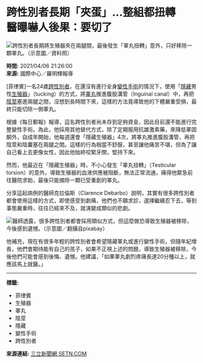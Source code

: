 # 跨性別者長期「夾蛋」…整組都扭轉　醫曝嚇人後果：要切了

![跨性別者長期將生殖器夾在兩腿間，最後發生「睪丸扭轉」意外，只好移除一顆睪丸。（示意圖／資料照）](https://attach.setn.com/newsimages/2018/03/05/1270165-PH.jpg)

**時間:** 2021/04/06 21:26:00  
**來源:** 國際中心／羅明輝報導  

[菲律賓]一名24歲[跨性別者](Klist.aspx?TagID=88239)，在還沒有進行全身[變性手術](Klist.aspx?TagID=65283)的情況下，使用「[隱藏](Klist.aspx?TagID=50100)男性[生殖器](Klist.aspx?TagID=5114)」（tucking）的方式，將[睪丸](Klist.aspx?TagID=13214)推進腹股溝管（Inguinal canal）中，再把[陰莖](Klist.aspx?TagID=18219)塞進兩腿之間，沒想到長時間下來，這樣的方法竟導致他的下體嚴重受損，最終只能切除一側睪丸。

根據《每日郵報》報導，這名跨性別者尚未存到足夠資金，因此目前還不能進行完整變性手術。為此，他採用其他替代方式，除了定期服用抗雄激素藥，來降低睪固酮外，自成年開始，他每週還會「隱藏生殖器」4次，將睪丸推進腹股溝管，再把陰莖和陰囊塞在兩腿之間。這樣的行為相當不舒服，甚至讓他痛苦不堪，但為了讓自己看上去更像女性，因此他始終咬緊牙關，堅持下來。

然而，他最近在「隱藏生殖器」時，不小心發生「睪丸扭轉」（Testicular torsion）的意外，導致生殖器的血液供應被阻斷，無法正常流通，痛得他緊急前往醫院求助，最後只能摘除一顆已受重創的睪丸。

分享這起病例的醫師克拉倫斯（Clarence Debarbo）說明，其實有很多跨性別者都會使用這樣的方式，即使感受到劇痛，他們也不願求診，選擇繼續忍下去，等到事態嚴重時，往往已經來不及，就演變成類似的悲劇。

![醫師透露，很多跨性別者都會採用類似方式，但這麼做恐導致生殖器被移除，今後感到遺憾。（示意圖／翻攝自pixabay）](https://attach.setn.com/newsimages/2017/10/13/1093541-PH.jpg)

他補充，現在有很多年輕的跨性別者會希望隱藏睪丸或進行變性手術，但隨年紀增長，他們會期待能有自己的孩子，如果不正視上述的問題，導致生殖器被移除，今後他們可能會感到後悔、遺憾。他建議，「如果睪丸劇烈疼痛長達20分種以上，就應該馬上就醫。」

---

**標籤:**  
- 菲律賓  
- 生殖器  
- 睪丸  
- 陰莖  
- 隱藏  
- 變性手術  
- 跨性別者  

**來源連結:** [三立新聞網 SETN.COM](https://www.setn.com/News.aspx?NewsID=921675)
